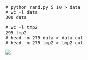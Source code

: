 <pre>
# python rand.py 5 10 > data
# wc -l data
300 data

# wc -l tmp2
295 tmp2
# head -n 275 data > data-cut
# head -n 275 tmp2 > tmp2-cut 
</pre>

<img src="kf-sample.png">